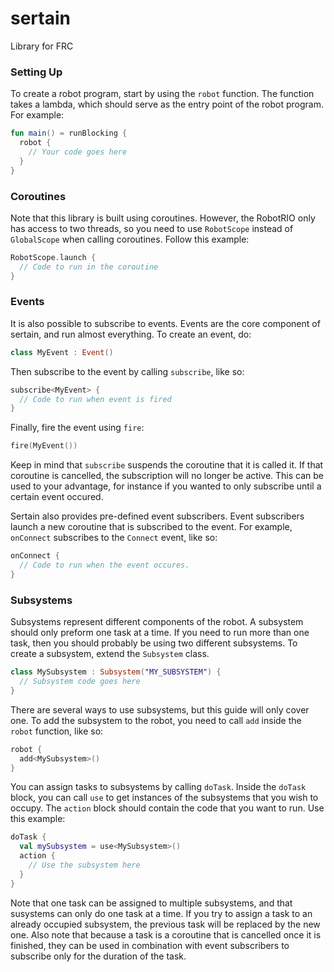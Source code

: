 # sertain

Library for FRC

### Setting Up

To create a robot program, start by using the `robot` function. The function takes a lambda, which should serve as the entry point of the robot program. For example:

```kotlin
fun main() = runBlocking {
  robot {
    // Your code goes here
  }
}
```

### Coroutines

Note that this library is built using coroutines. However, the RobotRIO only has access to two threads, so you need to use `RobotScope` instead of `GlobalScope` when calling coroutines. Follow this example:

```kotlin
RobotScope.launch {
  // Code to run in the coroutine
}
```

### Events

It is also possible to subscribe to events. Events are the core component of sertain, and run almost everything. To create an event, do:

```kotlin
class MyEvent : Event()
```

Then subscribe to the event by calling `subscribe`, like so:

```kotlin
subscribe<MyEvent> {
  // Code to run when event is fired
}
```

Finally, fire the event using `fire`:

```kotlin
fire(MyEvent())
```

Keep in mind that `subscribe` suspends the coroutine that it is called it. If that coroutine is cancelled, the subscription will no longer be active. This can be used to your advantage, for instance if you wanted to only subscribe until a certain event occured.

Sertain also provides pre-defined event subscribers. Event subscribers launch a new coroutine that is subscribed to the event. For example, `onConnect` subscribes to the `Connect` event, like so:

```kotlin
onConnect {
  // Code to run when the event occures.
}
```

### Subsystems

Subsystems represent different components of the robot. A subsystem should only preform one task at a time. If you need to run more than one task, then you should probably be using two different subsystems. To create a subsystem, extend the `Subsystem` class.

```kotlin
class MySubsystem : Subsystem("MY_SUBSYSTEM") {
  // Subsystem code goes here
}
```

There are several ways to use subsystems, but this guide will only cover one. To add the subsystem to the robot, you need to call `add` inside the `robot` function, like so:

```kotlin
robot {
  add<MySubsystem>()
}
```
 
You can assign tasks to subsystems by calling `doTask`. Inside the `doTask` block, you can call `use` to get instances of the subsystems that you wish to occupy. The `action` block should contain the code that you want to run. Use this example:

```kotlin
doTask {
  val mySubsystem = use<MySubsystem>()
  action {
    // Use the subsystem here
  }
}
```

Note that one task can be assigned to multiple subsystems, and that susystems can only do one task at a time. If you try to assign a task to an already occupied subsystem, the previous task will be replaced by the new one. Also note that because a task is a coroutine that is cancelled once it is finished, they can be used in combination with event subscribers to subscribe only for the duration of the task.
